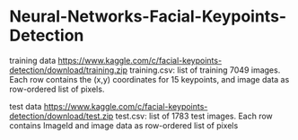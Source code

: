 # Neural-Networks-Facial-Keypoints-Detection

training data
https://www.kaggle.com/c/facial-keypoints-detection/download/training.zip
training.csv: list of training 7049 images. Each row contains the (x,y) coordinates for 15 keypoints, and image data as row-ordered list of pixels.

test data 
https://www.kaggle.com/c/facial-keypoints-detection/download/test.zip
test.csv: list of 1783 test images. Each row contains ImageId and image data as row-ordered list of pixels
